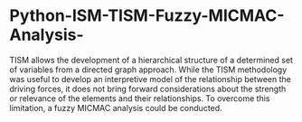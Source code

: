 # Python-ISM-TISM-Fuzzy-MICMAC-Analysis-
TISM allows the development of a hierarchical structure of a determined set of variables from a directed graph approach. 
While the TISM methodology was useful to develop an interpretive model of the relationship between the driving forces, it does not bring forward considerations about the strength or relevance of the elements and their relationships. To overcome this limitation, a fuzzy MICMAC analysis could be conducted. 
